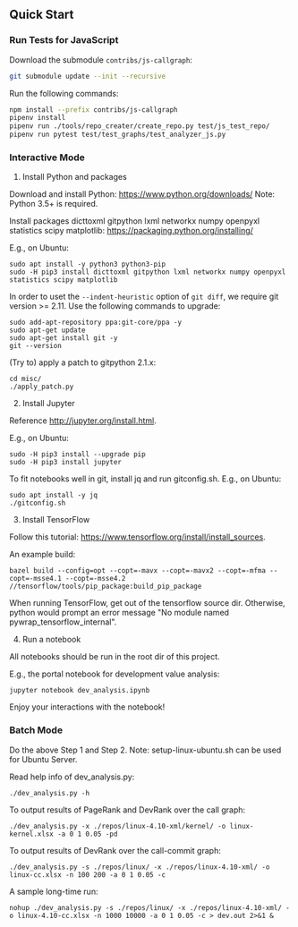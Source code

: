 
## Quick Start

### Run Tests for JavaScript

Download the submodule `contribs/js-callgraph`:
```bash
git submodule update --init --recursive
```

Run the following commands:
```bash
npm install --prefix contribs/js-callgraph
pipenv install
pipenv run ./tools/repo_creater/create_repo.py test/js_test_repo/
pipenv run pytest test/test_graphs/test_analyzer_js.py
```


### Interactive Mode

1. Install Python and packages

Download and install Python: <https://www.python.org/downloads/>
Note: Python 3.5+ is required.

Install packages dicttoxml gitpython lxml networkx numpy openpyxl statistics scipy matplotlib: <https://packaging.python.org/installing/>

E.g., on Ubuntu:
```
sudo apt install -y python3 python3-pip
sudo -H pip3 install dicttoxml gitpython lxml networkx numpy openpyxl statistics scipy matplotlib
```

In order to uset the `--indent-heuristic` option of `git diff`, we require git version >= 2.11. Use the following commands to upgrade:
```
sudo add-apt-repository ppa:git-core/ppa -y
sudo apt-get update
sudo apt-get install git -y
git --version
```

(Try to) apply a patch to gitpython 2.1.x:
```
cd misc/
./apply_patch.py
```

2. Install Jupyter

Reference <http://jupyter.org/install.html>.

E.g., on Ubuntu:
```
sudo -H pip3 install --upgrade pip
sudo -H pip3 install jupyter
```

To fit notebooks well in git, install jq and run gitconfig.sh. E.g., on Ubuntu:
```
sudo apt install -y jq
./gitconfig.sh
```

3. Install TensorFlow

Follow this tutorial: https://www.tensorflow.org/install/install_sources.

An example build:

```
bazel build --config=opt --copt=-mavx --copt=-mavx2 --copt=-mfma --copt=-msse4.1 --copt=-msse4.2 //tensorflow/tools/pip_package:build_pip_package
```

When running TensorFlow, get out of the tensorflow source dir. Otherwise,
python would prompt an error message "No module named
pywrap_tensorflow_internal".

4. Run a notebook

All notebooks should be run in the root dir of this project.

E.g., the portal notebook for development value analysis:
```
jupyter notebook dev_analysis.ipynb
```

Enjoy your interactions with the notebook!

### Batch Mode

Do the above Step 1 and Step 2.
Note: setup-linux-ubuntu.sh can be used for Ubuntu Server.

Read help info of dev_analysis.py:
```
./dev_analysis.py -h
```

To output results of PageRank and DevRank over the call graph:
```
./dev_analysis.py -x ./repos/linux-4.10-xml/kernel/ -o linux-kernel.xlsx -a 0 1 0.05 -pd
```

To output results of DevRank over the call-commit graph:
```
./dev_analysis.py -s ./repos/linux/ -x ./repos/linux-4.10-xml/ -o linux-cc.xlsx -n 100 200 -a 0 1 0.05 -c
```

A sample long-time run:
```
nohup ./dev_analysis.py -s ./repos/linux/ -x ./repos/linux-4.10-xml/ -o linux-4.10-cc.xlsx -n 1000 10000 -a 0 1 0.05 -c > dev.out 2>&1 &
```
